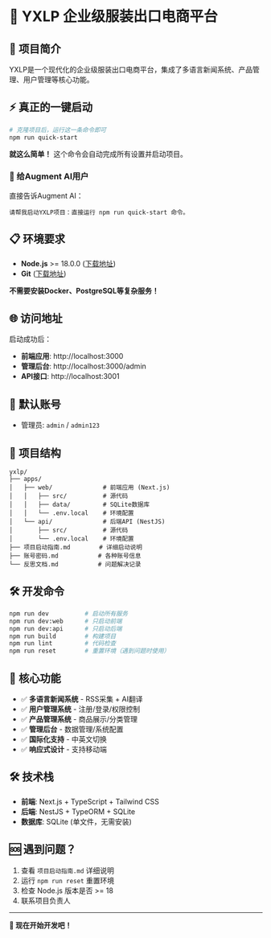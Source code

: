 # 🚀 YXLP 企业级服装出口电商平台

## 📖 项目简介

YXLP是一个现代化的企业级服装出口电商平台，集成了多语言新闻系统、产品管理、用户管理等核心功能。

## ⚡ 真正的一键启动

```bash
# 克隆项目后，运行这一条命令即可
npm run quick-start
```

**就这么简单！** 这个命令会自动完成所有设置并启动项目。

### 🤖 给Augment AI用户
直接告诉Augment AI：
```
请帮我启动YXLP项目：直接运行 npm run quick-start 命令。
```

## 📋 环境要求

- **Node.js** >= 18.0.0 ([下载地址](https://nodejs.org/))
- **Git** ([下载地址](https://git-scm.com/))

**不需要安装Docker、PostgreSQL等复杂服务！**

## 🌐 访问地址

启动成功后：
- **前端应用**: http://localhost:3000
- **管理后台**: http://localhost:3000/admin  
- **API接口**: http://localhost:3001

## 🔑 默认账号

- 管理员: `admin` / `admin123`

## 📁 项目结构

```
yxlp/
├── apps/
│   ├── web/              # 前端应用 (Next.js)
│   │   ├── src/          # 源代码
│   │   ├── data/         # SQLite数据库
│   │   └── .env.local    # 环境配置
│   └── api/              # 后端API (NestJS)
│       ├── src/          # 源代码  
│       └── .env.local    # 环境配置
├── 项目启动指南.md        # 详细启动说明
├── 账号密码.md           # 各种账号信息
└── 反思文档.md           # 问题解决记录
```

## 🛠️ 开发命令

```bash
npm run dev          # 启动所有服务
npm run dev:web      # 只启动前端
npm run dev:api      # 只启动后端
npm run build        # 构建项目
npm run lint         # 代码检查
npm run reset        # 重置环境（遇到问题时使用）
```

## 🌟 核心功能

- ✅ **多语言新闻系统** - RSS采集 + AI翻译
- ✅ **用户管理系统** - 注册/登录/权限控制
- ✅ **产品管理系统** - 商品展示/分类管理
- ✅ **管理后台** - 数据管理/系统配置
- ✅ **国际化支持** - 中英文切换
- ✅ **响应式设计** - 支持移动端

## 🛠️ 技术栈

- **前端**: Next.js + TypeScript + Tailwind CSS
- **后端**: NestJS + TypeORM + SQLite
- **数据库**: SQLite (单文件，无需安装)

## 🆘 遇到问题？

1. 查看 `项目启动指南.md` 详细说明
2. 运行 `npm run reset` 重置环境
3. 检查 Node.js 版本是否 >= 18
4. 联系项目负责人

---

**🎉 现在开始开发吧！**
